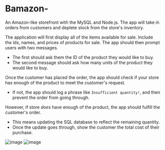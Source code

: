 # Bamazon-


An Amazon-like storefront with the MySQL and Node.js. The app will take in orders from customers and deplete stock from the store's inventory. 

The application will first display all of the items available for sale. Include the ids, names, and prices of products for sale. The app should then prompt users with two messages.

   * The first should ask them the ID of the product they would like to buy.
   * The second message should ask how many units of the product they would like to buy.

Once the customer has placed the order, the app should check if your store has enough of the product to meet the customer's request.

   * If not, the app should log a phrase like `Insufficient quantity!`, and then prevent the order from going through.

However, if store _does_ have enough of the product, the app should fulfill the customer's order.
   * This means updating the SQL database to reflect the remaining quantity.
   * Once the update goes through, show the customer the total cost of their purchase.

![image](https://user-images.githubusercontent.com/27830803/29238377-06226ae4-7ee9-11e7-9d0f-752002dc3c1d.png)
![image](https://user-images.githubusercontent.com/27830803/29238385-1eb82062-7ee9-11e7-9159-819ea924905e.png)

